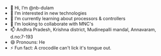- 👋 Hi, I’m @nb-dulam
- 👀 I’m interested in new technologies 
- 🌱 I’m currently learning about processors & controllers
- 💞️ I’m looking to collaborate with MNC's
- 📫 Andhra Pradesh, Krishna district, Mudinepalli mandal, Annavaram, d.no:7-193
- 😄 Pronouns: He
- ⚡ Fun fact: A crocodile can't lick it's tongue out.


